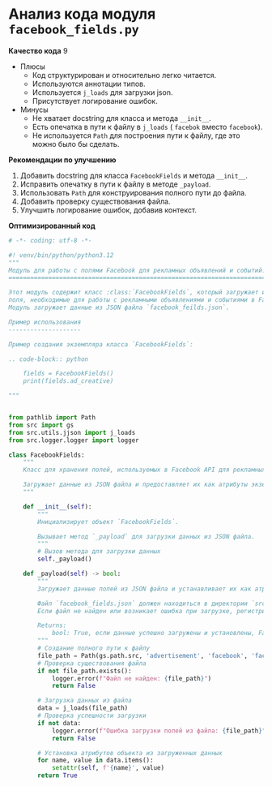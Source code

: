 # Анализ кода модуля `facebook_fields.py`

**Качество кода**
9
-  Плюсы
    - Код структурирован и относительно легко читается.
    - Используются аннотации типов.
    -  Используется `j_loads` для загрузки json.
    -  Присутствует логирование ошибок.
-  Минусы
    - Не хватает docstring для класса и метода `__init__`.
    - Есть опечатка в пути к файлу в `j_loads` ( `facebok` вместо `facebook`).
    -  Не используется `Path` для построения пути к файлу, где это можно было бы сделать.

**Рекомендации по улучшению**

1.  Добавить docstring для класса `FacebookFields` и метода `__init__`.
2.  Исправить опечатку в пути к файлу в методе `_payload`.
3.  Использовать `Path` для конструирования полного пути до файла.
4. Добавить проверку существования файла.
5.  Улучшить логирование ошибок, добавив контекст.

**Оптимизированный код**

```python
# -*- coding: utf-8 -*-

#! venv/bin/python/python3.12
"""
Модуль для работы с полями Facebook для рекламных объявлений и событий.
=======================================================================

Этот модуль содержит класс :class:`FacebookFields`, который загружает и предоставляет
поля, необходимые для работы с рекламными объявлениями и событиями в Facebook.
Модуль загружает данные из JSON файла `facebook_feilds.json`.

Пример использования
--------------------

Пример создания экземпляра класса `FacebookFields`:

.. code-block:: python

    fields = FacebookFields()
    print(fields.ad_creative)

"""


from pathlib import Path
from src import gs
from src.utils.jjson import j_loads
from src.logger.logger import logger

class FacebookFields:
    """
    Класс для хранения полей, используемых в Facebook API для рекламных объявлений и событий.

    Загружает данные из JSON файла и предоставляет их как атрибуты экземпляра.
    """

    def __init__(self):
        """
        Инициализирует объект `FacebookFields`.

        Вызывает метод `_payload` для загрузки данных из JSON файла.
        """
        # Вызов метода для загрузки данных
        self._payload()

    def _payload(self) -> bool:
        """
        Загружает данные полей из JSON файла и устанавливает их как атрибуты объекта.

        Файл `facebook_fields.json` должен находиться в директории `src/advertisement/facebook`.
        Если файл не найден или возникает ошибка при загрузке, регистрируется ошибка в лог.

        Returns:
            bool: True, если данные успешно загружены и установлены, False в противном случае.
        """
        # Создание полного пути к файлу
        file_path = Path(gs.path.src, 'advertisement', 'facebook', 'facebook_fields.json')
        # Проверка существования файла
        if not file_path.exists():
            logger.error(f"Файл не найден: {file_path}")
            return False

        # Загрузка данных из файла
        data = j_loads(file_path)
        # Проверка успешности загрузки
        if not data:
            logger.error(f"Ошибка загрузки полей из файла: {file_path}")
            return False

        # Установка атрибутов объекта из загруженных данных
        for name, value in data.items():
            setattr(self, f'{name}', value)
        return True
```